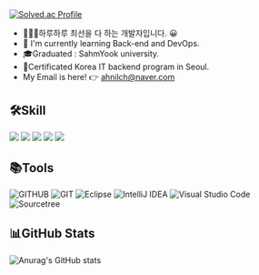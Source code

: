 ## 

[![Solved.ac Profile](http://mazassumnida.wtf/api/v2/generate_badge?boj=aileebot)](https://solved.ac/aileebot/)


- 👨🏻‍💻하루하루 최선을 다 하는 개발자입니다. 😀
- 🌱 I'm currently learning Back-end and DevOps.
- 🎓Graduated : SahmYook university.
- 📜Certificated  Korea IT backend program in Seoul.
- My Email is here! 👉  ahnilch@naver.com

## 🛠Skill
<img src="https://img.shields.io/badge/Java-E34F26?style=flat&logo=Java&logoColor=white"/></a>
<img src="https://img.shields.io/badge/Spring-6DB33F?style=flat&logo=Spring&logoColor=white"/></a>
<img src="https://img.shields.io/badge/Spring Boot-6DB33F?style=flat&logo=Spring Boot&logoColor=white"/></a>
<img src="https://img.shields.io/badge/JUnit5-25A162?style=flat&logo=JUnit5&logoColor=white"/></a>
<img src="https://img.shields.io/badge/MySQL-4479A1?style=flat&logo=MySQL&logoColor=white"/></a>

## 📚Tools
![GITHUB](https://img.shields.io/badge/github-181717.svg?style=flat&logo=github&logoColor=white)
![GIT](https://img.shields.io/badge/git-F05032.svg?style=flat&logo=git&logoColor=white)
![Eclipse](https://img.shields.io/badge/Eclipse-FE7A16.svg?style=flat&logo=Eclipse&logoColor=white)
![IntelliJ IDEA](https://img.shields.io/badge/IntelliJIDEA-000000.svg?style=flat&logo=intellij-idea&logoColor=white)
![Visual Studio Code](https://img.shields.io/badge/Visual%20Studio%20Code-0078d7.svg?style=flat&logo=visual-studio-code&logoColor=white)
![Sourcetree](https://img.shields.io/badge/Sourcetree-0052CC.svg?style=flat&logo=Sourcetree&logoColor=white)

## 📊GitHub Stats 
![Anurag's GitHub stats](https://github-readme-stats.vercel.app/api?username=ahnilhuman2&show_icons=true&theme=dark)
